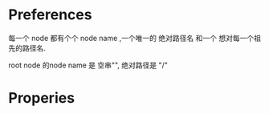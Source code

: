 # Preferences

每一个 node 都有个个 node name ,一个唯一的 绝对路径名 和一个 想对每一个祖先的路径名.

root node 的node name 是 空串"", 绝对路径是 "/"
# Properies